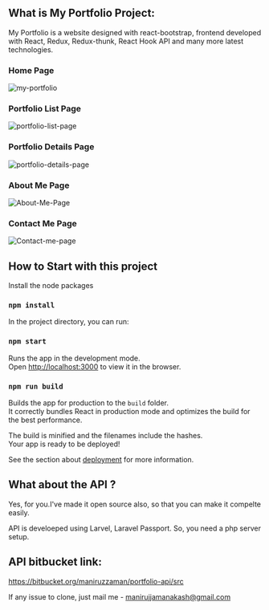 ## What is My Portfolio Project:

My Portfolio is a website designed with react-bootstrap, frontend developed with React, Redux, Redux-thunk, React Hook API and many more latest technologies.

### Home Page

<img src="https://i.ibb.co/2S5C9Cm/my-portfolio.png" alt="my-portfolio">

### Portfolio List Page

<img src="https://i.ibb.co/rc1vb5b/portfolio-list-page.png" alt="portfolio-list-page">

### Portfolio Details Page

<img src="https://i.ibb.co/6BgnwyZ/portfolio-details-page.png" alt="portfolio-details-page">

### About Me Page

<img src="https://i.ibb.co/m5kw1tJ/About-Me-Page.png" alt="About-Me-Page">

### Contact Me Page

<img src="https://i.ibb.co/tYg9yhS/Contact-me-page.png" alt="Contact-me-page">

## How to Start with this project

Install the node packages

### `npm install`

In the project directory, you can run:

### `npm start`

Runs the app in the development mode.<br />
Open [http://localhost:3000](http://localhost:3000) to view it in the browser.

### `npm run build`

Builds the app for production to the `build` folder.<br />
It correctly bundles React in production mode and optimizes the build for the best performance.

The build is minified and the filenames include the hashes.<br />
Your app is ready to be deployed!

See the section about [deployment](https://facebook.github.io/create-react-app/docs/deployment) for more information.

## What about the API ?

Yes, for you.I've made it open source also, so that you can make it compelte easily.

API is develoeped using Larvel, Laravel Passport. So, you need a php server setup.

## API bitbucket link:

https://bitbucket.org/maniruzzaman/portfolio-api/src

If any issue to clone, just mail me -
manirujjamanakash@gmail.com
